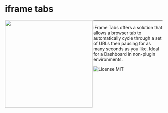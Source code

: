 
# iframe tabs
<img align="left" height="280" src="https://raw.githubusercontent.com/ericklima88/iframe-tabs/master/iframe_tap_logo.png">

----

iFrame Tabs offers a solution that allows a browser tab to automatically cycle through a set of URLs then pausing for as many seconds as you like. Ideal for a Dashboard in non-plugin environments.

<img align="left" src="https://img.shields.io/badge/License-MIT-yellow.svg" alt="License MIT">



